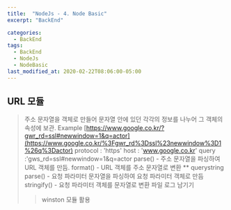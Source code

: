 ```yaml
---
title:  "NodeJs - 4. Node Basic"
excerpt: "BackEnd"

categories:
  - BackEnd
tags:
  - BackEnd
  - NodeJs
  - NodeBasic
last_modified_at: 2020-02-22T08:06:00-05:00
---
```

## URL 모듈

> 주소 문자열을 객체로 만들어 문자열 안에 있던 각각의 정보를 나누어 그 객체의 속성에 보관.
> Example
[https://www.google.co.kr/?gwr_rd=ssl#newwindow=1&q=actor](https://www.google.co.kr/%3Fgwr_rd%3Dssl%23newwindow%3D1%26q%3Dactor)
protocol : 'https'
host : 'www.google.co.kr'
query :'gws_rd=ssl#newwindow=1&q=actor
>parse() - 주소 문자열을 파싱하여 URL 객체를 만듬.
>format() - URL 객체를 주소 문자열로 변환
** querystring
> parse() - 요청 파라미터 문자열을 파싱하여 요청 파라미터 객체로 만듬
> stringify() - 요청 파라미터 객체를 문자열로 변환
> 파일
> 로그 남기기
>> winston 모듈 활용